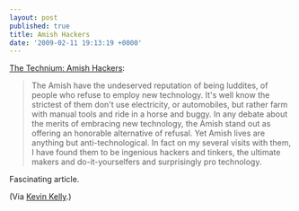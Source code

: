 ```yaml
---
layout: post
published: true
title: Amish Hackers
date: '2009-02-11 19:13:19 +0000'
---
```


[The Technium: Amish Hackers](http://www.kk.org/thetechnium/archives/2009/02/amish_hackers_a.php):

> The Amish have the undeserved reputation of being luddites, of people
> who refuse to employ new technology. It's well know the strictest of
> them don't use electricity, or automobiles, but rather farm with
> manual tools and ride in a horse and buggy. In any debate about the
> merits of embracing new technology, the Amish stand out as offering an
> honorable alternative of refusal. Yet Amish lives are anything but
> anti-technological. In fact on my several visits with them, I have
> found them to be ingenious hackers and tinkers, the ultimate makers
> and do-it-yourselfers and surprisingly pro technology.

Fascinating article.

(Via [Kevin Kelly](http://www.kk.org).)
